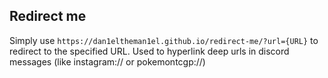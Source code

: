 ## Redirect me

Simply use `https://dan1eltheman1el.github.io/redirect-me/?url={URL}` to redirect to the specified URL.
Used to hyperlink deep urls in discord messages (like instagram:// or pokemontcgp://)
